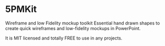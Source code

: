 # 5PMKit
Wireframe and low Fidelity mockup toolkit
Essential hand drawn shapes to create quick wireframes and low-fidelity mockups in PowerPoint.

It is MIT licensed and totally FREE to use in any projects.
